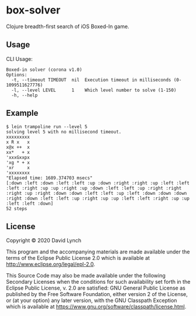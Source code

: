 # box-solver

Clojure breadth-first search of iOS Boxed-In game.

## Usage

CLI Usage:
```
Boxed-in solver (corona v1.0)
Options:
  -t, --timeout TIMEOUT  nil  Execution timeout in milliseconds (0-1099511627776)
  -l, --level LEVEL      1    Which level number to solve (1-150)
  -h, --help
```

## Example

```
$ lein trampoline run --level 5
solving level 5 with no millisecond timeout.
xxxxxxxxx
x R x   x
x@x ++  x
xx*   + x
'xxxGxxpx
'xg * + x
'xr     x
'xxxxxxxx
"Elapsed time: 1689.374703 msecs"
[:down :left :down :left :left :up :down :right :right :up :left :left :left :right :up :up :right :up :down :left :left :up :right :right :right :up :right :down :down :left :left :up :left :down :down :down :right :down :left :left :up :right :up :up :left :left :right :up :up :left :left :down]
52 steps
```

## License

Copyright © 2020 David Lynch

This program and the accompanying materials are made available under the
terms of the Eclipse Public License 2.0 which is available at
http://www.eclipse.org/legal/epl-2.0.

This Source Code may also be made available under the following Secondary
Licenses when the conditions for such availability set forth in the Eclipse
Public License, v. 2.0 are satisfied: GNU General Public License as published by
the Free Software Foundation, either version 2 of the License, or (at your
option) any later version, with the GNU Classpath Exception which is available
at https://www.gnu.org/software/classpath/license.html.
